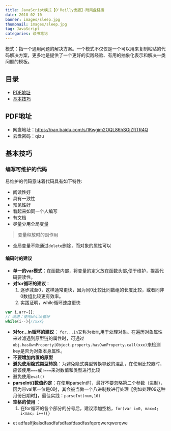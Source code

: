 ```yaml
---
title: JavaScript模式【O'Reilly出版】·附网盘链接
date: 2018-02-10
banner: images/sleep.jpg
thumbnail: images/sleep.jpg
tag: JavaScript
categories: 读书笔记
---
```

模式：指一个通用问题的解决方案。一个模式不仅仅是一个可以用来复制粘贴的代码解决方案，更多地是提供了一个更好的实践经验、有用的抽象化表示和解决一类问题的模板。

<!--more-->

## 目录
- [PDF地址](#PDF地址)
- [基本技巧](#基本技巧)

## PDF地址
- 网盘地址：https://pan.baidu.com/s/1Kwgim2OQL86hSGjZftTR4Q  
- 云盘密码：qizu


## 基本技巧

### 编写可维护的代码

易维护的代码意味着代码具有如下特性:
* 阅读性好
* 具有一致性
* 预见性好
* 看起来如同一个人编写
* 有文档
* 尽量少用全局变量

> 变量释放时的副作用
* 全局变量不能通过`delete`删除，而对象的属性可以

#### 编码时的建议

* **单一的var模式**：在函数内部，将变量的定义放在函数头部,便于维护，提高代码要读性。
* **对for循环的建议**：
    1. 逐步减至0，这样通常更快，因为同0比较比同数组的长度比较，或者同非0数组比较更有效率。
    2. 实践证明，while循环速度更快
    
```js
var i,arr=[];
// 改进：使用while循环
while(i--){//xxx}
```
* **对for...in循环的建议**： `for...in`又称为`枚举`,用于处理对象。在遍历对象属性来过滤遇到原型链的属性时，可通过`obj.hasOwnProperty|Object.property.hasOwnProperty.call(xxx)`来检测key是否为对象本身属性。
* **不要增加内置的原型**
* **避免使用隐式类型转换**：为避免隐式类型转换导致的混乱，在使用比较廒时，应该使用`===`或`!===`来对数值和类型进行比较
* 避免使用`eval()`
* **parseInt()数值约定**：在使用parseInt时，最好不要忽略第二个参数（进制），因为带val第一位是0时，其会被当做一个八进制数进行处理【例如处理09这种月份日期时】，最佳实践：`parseInt(num,10)`
* **空格的使用** ：
    1. 在for循环的各个部分的分号后，建议添加空格，`for(var i=0, max=4; i<max; i++){}`

- et adfaslfjkalsdfasdfafsdfasfdasdfasfqerqwerqwerqwe